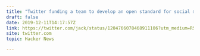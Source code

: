 ```yaml
---
title: "Twitter funding a team to develop an open standard for social media"
draft: false
date: 2019-12-11T14:17:57Z
link: https://twitter.com/jack/status/1204766078468911106?utm_medium=RSS&utm_source=hune
site: twitter.com
topic: Hacker News  

---
```

